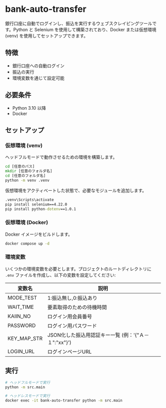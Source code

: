 # bank-auto-transfer

銀行口座に自動でログインし、振込を実行するウェブスクレイピングツールです。Python と Selenium を使用して構築されており、Docker または仮想環境 (venv) を使用してセットアップできます。

## 特徴

- 銀行口座への自動ログイン
- 振込の実行
- 環境変数を通じて設定可能

## 必要条件

- Python 3.10 以降
- Docker

## セットアップ

### 仮想環境 (venv) 

ヘッドフルモードで動作させるための環境を構築します。

```bat
cd [任意のパス]
mkdir [任意のフォルダ名]
cd [任意のフォルダ名]
python -m venv .venv
```

仮想環境をアクティベートした状態で、必要なモジュールを追加します。

```bat
.venv\Scripts\activate
pip install selenium==4.22.0
pip install python-dotenv==1.0.1
```

### 仮想環境 (Docker) 

Docker イメージをビルドします。

```bash
docker compose up -d
```

### 環境変数

いくつかの環境変数を必要とします。プロジェクトのルートディレクトリに `.env` ファイルを作成し、以下の変数を設定してください:

| 変数名      | 説明  |
|-------------|------------------------------------------------------|
| MODE_TEST   | 1:振込無し,0:振込あり               |
| WAIT_TIME   | 要素取得のための待機時間                             |
| KAIIN_NO    | ログイン用会員番号                                   |
| PASSWORD    | ログイン用パスワード                                 |
| KEY_MAP_STR | JSON化した振込用認証キー一覧 (例：'{"Ａ－１":"xx"}')  |
| LOGIN_URL   | ログインページURL                                   |



## 実行

```bash
# ヘッドフルモードで実行
python -m src.main

# ヘッドレスモードで実行
docker exec -it bank-auto-transfer python -m src.main
```
